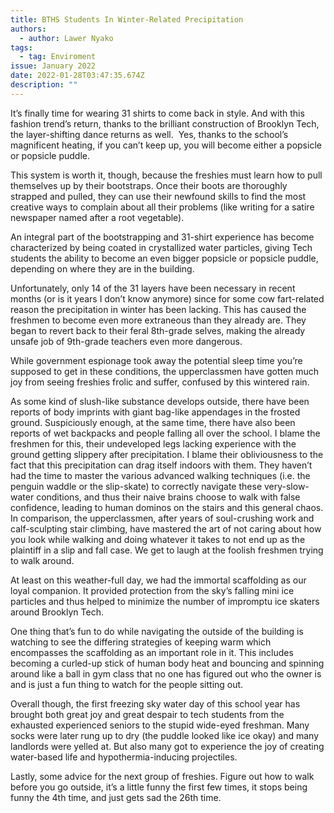 ```yaml
---
title: BTHS Students In Winter-Related Precipitation
authors:
  - author: Lawer Nyako
tags:
  - tag: Enviroment
issue: January 2022
date: 2022-01-28T03:47:35.674Z
description: ""
---
```

It’s finally time for wearing 31 shirts to come back in style. And with this fashion trend’s return, thanks to the brilliant construction of Brooklyn Tech, the layer-shifting dance returns as well.  Yes, thanks to the school’s magnificent heating, if you can’t keep up, you will become either a popsicle or popsicle puddle.

This system is worth it, though, because the freshies must learn how to pull themselves up by their bootstraps. Once their boots are thoroughly strapped and pulled, they can use their newfound skills to find the most creative ways to complain about all their problems (like writing for a satire newspaper named after a root vegetable).

An integral part of the bootstrapping and 31-shirt experience has become characterized by being coated in crystallized water particles, giving Tech students the ability to become an even bigger popsicle or popsicle puddle, depending on where they are in the building.

Unfortunately, only 14 of the 31 layers have been necessary in recent months (or is it years I don’t know anymore) since for some cow fart-related reason the precipitation in winter has been lacking. This has caused the freshmen to become even more extraneous than they already are. They began to revert back to their feral 8th-grade selves, making the already unsafe job of 9th-grade teachers even more dangerous. 

While government espionage took away the potential sleep time you’re supposed to get in these conditions, the upperclassmen have gotten much joy from seeing freshies frolic and suffer, confused by this wintered rain. 

As some kind of slush-like substance develops outside, there have been reports of body imprints with giant bag-like appendages in the frosted ground. Suspiciously enough, at the same time, there have also been reports of wet backpacks and people falling all over the school. I blame the freshmen for this, their undeveloped legs lacking experience with the ground getting slippery after precipitation. I blame their obliviousness to the fact that this precipitation can drag itself indoors with them. They haven’t had the time to master the various advanced walking techniques (i.e. the penguin waddle or the slip-skate) to correctly navigate these very-slow-water conditions, and thus their naive brains choose to walk with false confidence, leading to human dominos on the stairs and this general chaos. In comparison, the upperclassmen, after years of soul-crushing work and calf-sculpting stair climbing, have mastered the art of not caring about how you look while walking and doing whatever it takes to not end up as the plaintiff in a slip and fall case. We get to laugh at the foolish freshmen trying to walk around. 

At least on this weather-full day, we had the immortal scaffolding as our loyal companion. It provided protection from the sky’s falling mini ice particles and thus helped to minimize the number of impromptu ice skaters around Brooklyn Tech. 

One thing that’s fun to do while navigating the outside of the building is watching to see the differing strategies of keeping warm which encompasses the scaffolding as an important role in it. This includes becoming a curled-up stick of human body heat and bouncing and spinning around like a ball in gym class that no one has figured out who the owner is and is just a fun thing to watch for the people sitting out.

Overall though, the first freezing sky water day of this school year has brought both great joy and great despair to tech students from the exhausted experienced seniors to the stupid wide-eyed freshman. Many socks were later rung up to dry (the puddle looked like ice okay) and many landlords were yelled at. But also many got to experience the joy of creating water-based life and hypothermia-inducing projectiles. 

Lastly, some advice for the next group of freshies. Figure out how to walk before you go outside, it’s a little funny the first few times, it stops being funny the 4th time, and just gets sad the 26th time.